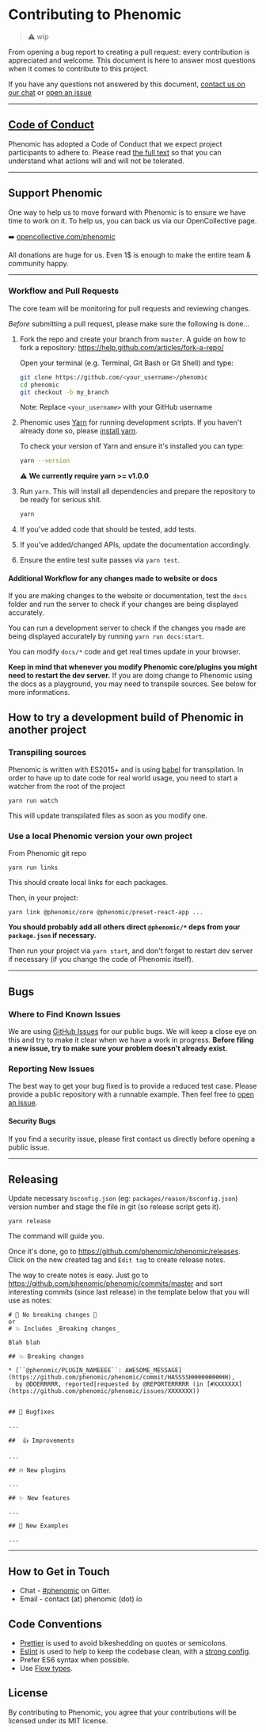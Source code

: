 # Contributing to Phenomic

> ⚠️ wip

From opening a bug report to creating a pull request: every contribution is
appreciated and welcome. This document is here to answer most questions when it
comes to contribute to this project.

If you have any questions not answered by this document, [contact us on our
chat](https://gitter.im/MoOx/phenomic) or [open an
issue](https://github.com/phenomic/phenomic/issues/new)

- - -

## [Code of Conduct](CODE_OF_CONDUCT.md)

Phenomic has adopted a Code of Conduct that we expect project participants to
adhere to. Please read [the full text](CODE_OF_CONDUCT.md) so that you can
understand what actions will and will not be tolerated.

- - -

## Support Phenomic

One way to help us to move forward with Phenomic is to ensure we have time to
work on it. To help us, you can back us via our OpenCollective page.

➡️ [opencollective.com/phenomic](https://opencollective.com/phenomic)

All donations are huge for us. Even 1$ is enough to make the entire team &
community happy.

- - -

### Workflow and Pull Requests

The core team will be monitoring for pull requests and reviewing changes.

_Before_ submitting a pull request, please make sure the following is done…

1. Fork the repo and create your branch from `master`. A guide on how to fork a
   repository: https://help.github.com/articles/fork-a-repo/

   Open your terminal (e.g. Terminal, Git Bash or Git Shell) and type:

   ```sh
   git clone https://github.com/<your_username>/phenomic
   cd phenomic
   git checkout -b my_branch
   ```

   Note: Replace `<your_username>` with your GitHub username

2. Phenomic uses [Yarn](https://yarnpkg.com/) for running development scripts.
   If you haven't already done so, please [install
   yarn](https://yarnpkg.com/en/docs/install).

   To check your version of Yarn and ensure it's installed you can type:

   ```sh
   yarn --version
   ```

   ⚠️ **We currently require yarn >= v1.0.0**

3. Run `yarn`. This will install all dependencies and prepare the repository to
   be ready for serious shit.

   ```sh
   yarn
   ```

4. If you've added code that should be tested, add tests.

5. If you've added/changed APIs, update the documentation accordingly.

6. Ensure the entire test suite passes via `yarn test`.

#### Additional Workflow for any changes made to website or docs

If you are making changes to the website or documentation, test the `docs`
folder and run the server to check if your changes are being displayed
accurately.

You can run a development server to check if the changes you made are being
displayed accurately by running `yarn run docs:start`.

You can modify `docs/*` code and get real times update in your browser.

**Keep in mind that whenever you modify Phenomic core/plugins you might need to
restart the dev server.** If you are doing change to Phenomic using the docs as
a playground, you may need to transpile sources. See below for more
informations.

## How to try a development build of Phenomic in another project

### Transpiling sources

Phenomic is written with ES2015+ and is using [babel](http://babeljs.io) for
transpilation. In order to have up to date code for real world usage, you need
to start a watcher from the root of the project

```console
yarn run watch
```

This will update transpilated files as soon as you modify one.

### Use a local Phenomic version your own project

From Phenomic git repo

```console
yarn run links
```

This should create local links for each packages.

Then, in your project:

```console
yarn link @phenomic/core @phenomic/preset-react-app ...
```

**You should probably add all others direct `@phenomic/*` deps from your
`package.json` if necessary.**

Then run your project via `yarn start`, and don't forget to restart dev server
if necessary (if you change the code of Phenomic itself).

- - -

## Bugs

### Where to Find Known Issues

We are using [GitHub Issues](https://github.com/phenomic/phenomic/issues) for
our public bugs. We will keep a close eye on this and try to make it clear when
we have a work in progress. **Before filing a new issue, try to make sure your
problem doesn't already exist.**

### Reporting New Issues

The best way to get your bug fixed is to provide a reduced test case. Please
provide a public repository with a runnable example. Then feel free to [open an
issue](https://github.com/phenomic/phenomic/issues/new).

#### Security Bugs

If you find a security issue, please first contact us directly before opening a
public issue.

- - -

## Releasing

Update necessary `bsconfig.json` (eg: `packages/reason/bsconfig.json`) version
number and stage the file in git (so release script gets it).

```
yarn release
```

The command will guide you.

Once it's done, go to https://github.com/phenomic/phenomic/releases. Click on
the new created tag and `Edit tag` to create release notes.

The way to create notes is easy. Just go to
https://github.com/phenomic/phenomic/commits/master and sort interesting commits
(since last release) in the template below that you will use as notes:

```
# 🎉 No breaking changes 🎉
or
# 💥 Includes _Breaking changes_

Blah blah

## 💥 Breaking changes

* [``@phenomic/PLUGIN_NAMEEEE``: AWESOME_MESSAGE](https://github.com/phenomic/phenomic/commit/HASSSSHHHHHHHHHHH),
  by @DOERRRRR, reported|requested by @REPORTERRRRR (in [#XXXXXXX](https://github.com/phenomic/phenomic/issues/XXXXXXX))


## 🐛 Bugfixes

...

##  👍 Improvements

...

## 🔥 New plugins

...

## ✨ New features

...

## 🌟 New Examples

...
```

- - -

## How to Get in Touch

* Chat - [#phenomic](https://gitter.im/phenomic/phenomic) on Gitter.
* Email - contact (at) phenomic (dot) io

## Code Conventions

* [Prettier](https://prettier.io) is used to avoid bikeshedding on quotes or
  semicolons.
* [Eslint](http://eslint.org) is used to help to keep the codebase clean, with a
  [strong config](https://github.com/MoOx/eslint-config-i-am-meticulous).
* Prefer ES6 syntax when possible.
* Use [Flow types](http://flowtype.org/).

## License

By contributing to Phenomic, you agree that your contributions will be licensed
under its MIT license.
